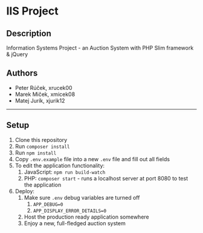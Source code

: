 # IIS Project

## Description 

Information Systems Project - an Auction System with PHP Slim framework & jQuery

## Authors

 * Peter Rúček, xrucek00
 * Marek Miček, xmicek08
 * Matej Jurík, xjurik12

________________________

## Setup

1. Clone this repository
2. Run ```composer install```
3. Run ```npm install```
4. Copy ```.env.example``` file into a new ```.env``` file and fill out all fields
5. To edit the application functionality:
   1. JavaScript: ```npm run build-watch```
   2. PHP: ```composer start``` - runs a localhost server at port 8080 to test the application
6. Deploy: 
   1. Make sure ```.env``` debug variables are turned off
      1. `APP_DEBUG=0`
      2. `APP_DISPLAY_ERROR_DETAILS=0`
   2. Host the production ready application somewhere
   3. Enjoy a new, full-fledged auction system
